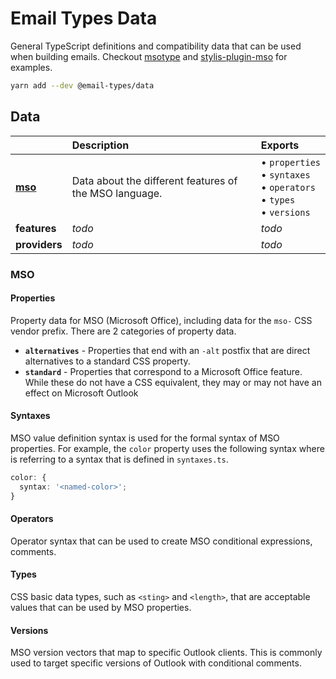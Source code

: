 [msotype]: https://github.com/email-types/email-types/msotype
[stylis-plugin-mso]:
  https://github.com/email-types/email-types/stylis-plugin-mso

# Email Types Data

General TypeScript definitions and compatibility data that can be used when
building emails. Checkout [msotype] and [stylis-plugin-mso] for examples.

```sh
yarn add --dev @email-types/data
```

## Data

|                 | Description                                            | Exports                                                                              |
| :-------------- | :----------------------------------------------------- | :----------------------------------------------------------------------------------- |
| [**mso**](#mso) | Data about the different features of the MSO language. | • `properties` <br> • `syntaxes` <br> • `operators` <br> • `types` <br> • `versions` | `AlternativePropertiesHyphen` |
| **features**    | _todo_                                                 | _todo_                                                                               |
| **providers**   | _todo_                                                 | _todo_                                                                               |

### MSO

#### Properties

Property data for MSO (Microsoft Office), including data for the `mso-` CSS
vendor prefix. There are 2 categories of property data.

- **`alternatives`** - Properties that end with an `-alt` postfix that are
  direct alternatives to a standard CSS property.
- **`standard`** - Properties that correspond to a Microsoft Office feature.
  While these do not have a CSS equivalent, they may or may not have an effect
  on Microsoft Outlook

#### Syntaxes

MSO value definition syntax is used for the formal syntax of MSO properties. For
example, the `color` property uses the following syntax where <named-color> is
referring to a syntax that is defined in `syntaxes.ts`.

```ts
color: {
  syntax: '<named-color>';
}
```

#### Operators

Operator syntax that can be used to create MSO conditional expressions,
comments.

#### Types

CSS basic data types, such as `<sting>` and `<length>`, that are acceptable
values that can be used by MSO properties.

#### Versions

MSO version vectors that map to specific Outlook clients. This is commonly used
to target specific versions of Outlook with conditional comments.
